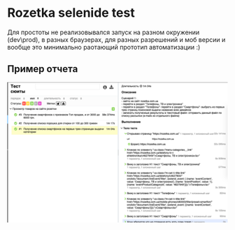 Rozetka selenide test
========================

Для простоты не реализовывался запуск на разном окружении (dev\prod), в разных браузерах, для разных разрешений и моб версии и вообще это минимально раотающий прототип автоматизации :)

## Пример отчета

![Allure report](/report.png)